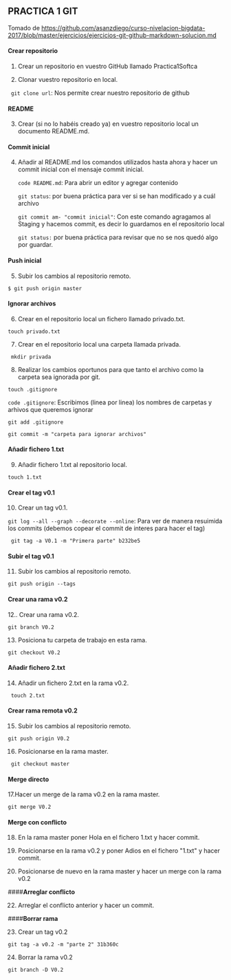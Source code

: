 ## PRACTICA 1 GIT

Tomado de https://github.com/asanzdiego/curso-nivelacion-bigdata-2017/blob/master/ejercicios/ejercicios-git-github-markdown-solucion.md

#### **Crear repositorio**

1. Crear un repositorio en vuestro GitHub llamado Practica1Softca

2. Clonar vuestro repositorio en local.

` git clone url`: Nos permite crear nuestro repositorio de github

#### **README**

3. Crear (si no lo habéis creado ya) en vuestro repositorio local
un documento README.md.

#### **Commit inicial**

4. Añadir al README.md los comandos utilizados hasta ahora y hacer un commit inicial con el mensaje commit inicial.

    `code README.md`: Para abrir un editor y agregar contenido
	
    `git status`: por buena práctica para ver si se han modificado y a cuál archivo

    `git commit am- "commit inicial"`: Con este comando agragamos al Staging y hacemos commit, es decir lo guardamos en el repositorio local
	
    `git status:` por buena práctica para revisar que no se nos quedó algo por guardar.

#### **Push inicial**

5. Subir los cambios al repositorio remoto.

`$ git push origin master`

#### **Ignorar archivos**

6. Crear en el repositorio local un fichero llamado privado.txt.

`touch privado.txt`

7. Crear en el repositorio local una carpeta llamada privada.

` mkdir privada`

8. Realizar los cambios oportunos para que tanto el archivo como la carpeta sea ignorada por git.

`touch .gitignore`

`code .gitignore`: Escribimos (linea por linea) los nombres de carpetas y arhivos que queremos ignorar

`git add .gitignore`

`git commit -m "carpeta para ignorar archivos"`

#### **Añadir fichero 1.txt**

9. Añadir fichero 1.txt al repositorio local.

`touch 1.txt`

#### **Crear el tag v0.1**

10. Crear un tag v0.1.

`git log --all --graph --decorate --online`: Para ver de manera resuimida los commits (debemos copear el commit de interes para hacer el tag)

` git tag -a V0.1 -m "Primera parte" b232be5`

#### **Subir el tag v0.1**

11. Subir los cambios al repositorio remoto.

`git push origin --tags`

#### **Crear una rama v0.2**

12.. Crear una rama v0.2.

`git branch V0.2`

13. Posiciona tu carpeta de trabajo en esta rama.

`git checkout V0.2`

#### **Añadir fichero 2.txt**

14. Añadir un fichero 2.txt en la rama v0.2.

` touch 2.txt`

#### **Crear rama remota v0.2**

15. Subir los cambios al repositorio remoto.

`git push origin V0.2`

16. Posicionarse en la rama master.

` git checkout master`

#### **Merge directo**

17.Hacer un merge de la rama v0.2 en la rama master.

`git merge V0.2`

#### **Merge con conflicto**

18. En la rama master poner Hola en el fichero 1.txt y hacer commit.

19. Posicionarse en la rama v0.2 y poner Adios en el fichero &quot;1.txt&quot; y hacer commit.

20. Posicionarse de nuevo en la rama master y hacer un merge con la rama v0.2

####**Arreglar conflicto**

22. Arreglar el conflicto anterior y hacer un commit.

####**Borrar rama**

23. Crear un tag v0.2

`git tag -a v0.2 -m "parte 2" 31b360c`

24. Borrar la rama v0.2

`git branch -D V0.2`